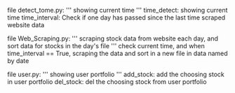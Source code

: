 file detect_tome.py:
'''
showing current time
'''
    time_detect: showing current time
    time_interval: Check if one day has passed since the last time scraped website data



file Web_Scraping.py:
'''
scraping stock data from website each day, and sort data for stocks in the day's file
'''
    check current time, and when time_interval == True, scraping the data and sort in a new file in data named by date



file user.py:
'''
showing user portfolio
'''
    add_stock: add the choosing stock in user portfolio
    del_stock: del the choosing stock from user portfolio


